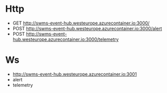 # Http
* GET http://swms-event-hub.westeurope.azurecontainer.io:3000/
* POST http://swms-event-hub.westeurope.azurecontainer.io:3000/alert
* POST http://swms-event-hub.westeurope.azurecontainer.io:3000/telemetry

# Ws
* http://swms-event-hub.westeurope.azurecontainer.io:3001
* alert
* telemetry
